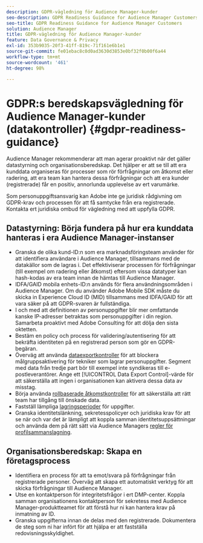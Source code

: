 ```yaml
---
description: GDPR-vägledning för Audience Manager-kunder
seo-description: GDPR Readiness Guidance for Audience Manager Customers
seo-title: GDPR Readiness Guidance for Audience Manager Customers
solution: Audience Manager
title: GDPR-vägledning för Audience Manager-kunder
feature: Data Governance & Privacy
exl-id: 353b9035-20f3-41ff-819c-71f161e6b1e1
source-git-commit: fe01ebac8c0d0ad3630d3853e0bf32f0b00f6a44
workflow-type: tm+mt
source-wordcount: '461'
ht-degree: 98%

---
```


# GDPR:s beredskapsvägledning för Audience Manager-kunder (datakontroller) {#gdpr-readiness-guidance}

Audience Manager rekommenderar att man agerar proaktivt när det gäller datastyrning och organisationsberedskap. Det hjälper er att se till att era kunddata organiseras för processer som rör förfrågningar om åtkomst eller radering, att era team kan hantera dessa förfrågningar och att era kunder (registrerade) får en positiv, annorlunda upplevelse av ert varumärke.

Som personuppgiftsansvarig kan Adobe inte ge juridisk rådgivning om GDPR-krav och processen för att få samtycke från era registrerade. Kontakta ert juridiska ombud för vägledning med att uppfylla GDPR.

## Datastyrning: Börja fundera på hur era kunddata hanteras i era Audience Manager-instanser

* Granska de olika kund-ID:n som era marknadsföringsteam använder för att identifiera användare i Audience Manager, tillsammans med de datakällor som de lagras i. Det effektiviserar processen för förfrågningar (till exempel om radering eller åtkomst) eftersom vissa datatyper kan hash-kodas av era team innan de hämtas till Audience Manager.
* IDFA/GAID mobila enhets-ID:n används för flera användningsområden i Audience Manager. Om du använder Adobe Mobile SDK måste du skicka in Experience Cloud ID (MID) tillsammans med IDFA/GAID för att vara säker på att GDPR-svaren är fullständiga.
* I och med att definitionen av personuppgifter blir mer omfattande kanske IP-adresser betraktas som personuppgifter i din region. Samarbeta proaktivt med Adobe Consulting för att dölja den sista oktetten.
* Bestäm en policy och process för validering/autentisering för att bekräfta identiteten på en registrerad person som gör en GDPR-begäran.
* Överväg att använda [dataexportkontroller](../../features/data-export-controls.md) för att blockera målgruppsaktivering för tekniker som lagrar personuppgifter. Segment med data från tredje part bör till exempel inte syndikeras till e-postleverantörer. Ange ett [!UICONTROL Data Export Control]-värde för att säkerställa att ingen i organisationen kan aktivera dessa data av misstag.
* Börja använda [rollbaserade åtkomstkontroller](../../features/administration/administration-overview.md) för att säkerställa att rätt team har tillgång till önskade data.
* Fastställ lämpliga [lagringsperioder](../../faq/faq-privacy.md#data-retention-faq) för uppgifter.
* Granska identitetslänkning, sekretesspolicyer och juridiska krav för att se när och var det är lämpligt att koppla samman identitetsuppsättningar och använda dem på rätt sätt via Audience Managers [regler för profilsammanslagning](../../features/profile-merge-rules/merge-rules-overview.md).

## Organisationsberedskap: Skapa en företagsprocess

* Identifiera en process för att ta emot/svara på förfrågningar från registrerade personer. Överväg att skapa ett automatiskt verktyg för att skicka förfrågningar till Audience Manager.
* Utse en kontaktperson för integritetsfrågor i ert DMP-center. Koppla samman organisationens kontaktperson för sekretess med Audience Manager-produktteamet för att förstå hur ni kan hantera krav på inmatning av ID.
* Granska uppgifterna innan de delas med den registrerade. Dokumentera de steg som ni har infört för att hjälpa er att fastställa redovisningsskyldighet.
